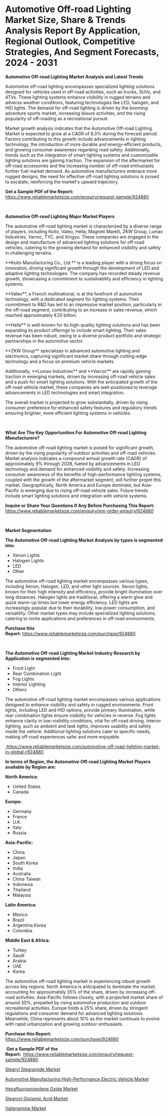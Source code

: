 <p><h1>Automotive Off-road Lighting Market Size, Share & Trends Analysis Report By Application, Regional Outlook, Competitive Strategies, And Segment Forecasts, 2024 - 2031</h1></p><p><strong>Automotive Off-road Lighting Market Analysis and Latest Trends</strong></p>
<p><p>Automotive off-road lighting encompasses specialized lighting solutions designed for vehicles used in off-road activities, such as trucks, SUVs, and ATVs. These lighting systems enhance visibility in rugged terrains and adverse weather conditions, featuring technologies like LED, halogen, and HID lights. The demand for off-road lighting is driven by the booming adventure sports market, increasing leisure activities, and the rising popularity of off-roading as a recreational pursuit.</p><p>Market growth analysis indicates that the Automotive Off-road Lighting Market is expected to grow at a CAGR of 6.3% during the forecast period. Factors contributing to this growth include advancements in lighting technology, the introduction of more durable and energy-efficient products, and growing consumer awareness regarding road safety. Additionally, trends such as the integration of smart lighting systems and customizable lighting solutions are gaining traction. The expansion of the aftermarket for off-road accessories and the increasing number of off-road enthusiasts further fuel market demand. As automotive manufacturers embrace more rugged designs, the need for effective off-road lighting solutions is poised to escalate, reinforcing the market's upward trajectory.</p></p>
<p><strong>Get a Sample PDF of the Report:&nbsp;</strong> <a href="https://www.reliablemarketsize.com/enquiry/request-sample/924880?utm_campaign=1845&utm_medium=2&utm_source=Github&utm_content=ia&utm_term=12122024&utm_id=automotive-off-road-lighting">https://www.reliablemarketsize.com/enquiry/request-sample/924880</a></p>
<p>&nbsp;</p>
<p><strong>Automotive Off-road Lighting Major Market Players</strong></p>
<p><p>The automotive off-road lighting market is characterized by a diverse range of players, including Koito, Valeo, Hella, Magneti Marelli, ZKW Group, Lumax Industries, Varroc, TYC, and Xingyu. These companies are engaged in the design and manufacture of advanced lighting solutions for off-road vehicles, catering to the growing demand for enhanced visibility and safety in challenging terrains.</p><p>**Koito Manufacturing Co., Ltd.** is a leading player with a strong focus on innovation, driving significant growth through the development of LED and adaptive lighting technologies. The company has recorded steady revenue growth, showcasing a commitment to sustainability and efficiency in lighting systems.</p><p>**Valeo**, a French multinational, is at the forefront of automotive technology, with a dedicated segment for lighting systems. Their commitment to R&D has led to an impressive market position, particularly in the off-road segment, contributing to an increase in sales revenue, which reached approximately €20 billion.</p><p>**Hella** is well-known for its high-quality lighting solutions and has been expanding its product offerings to include smart lighting. Their sales revenue has been robust, owing to a diverse product portfolio and strategic partnerships in the automotive sector.</p><p>**ZKW Group** specializes in advanced automotive lighting and electronics, capturing significant market share through cutting-edge technology and a focus on premium vehicle markets.</p><p>Additionally, **Lumax Industries** and **Varroc** are rapidly gaining traction in emerging markets, driven by increasing off-road vehicle sales and a push for smart lighting solutions. With the anticipated growth of the off-road vehicle market, these companies are well-positioned to leverage advancements in LED technologies and smart integration.</p><p>The overall market is projected to grow substantially, driven by rising consumer preference for enhanced safety features and regulatory trends ensuring brighter, more efficient lighting systems in vehicles.</p></p>
<p>&nbsp;</p>
<p><strong>What Are The Key Opportunities For Automotive Off-road Lighting Manufacturers?</strong></p>
<p><p>The automotive off-road lighting market is poised for significant growth, driven by the rising popularity of outdoor activities and off-road vehicles. Market analysis indicates a compound annual growth rate (CAGR) of approximately 9% through 2028, fueled by advancements in LED technology and demand for enhanced visibility and safety. Increasing consumer awareness of the benefits of high-performance lighting systems, coupled with the growth of the aftermarket segment, will further propel this market. Geographically, North America and Europe dominate, but Asia-Pacific is emerging due to rising off-road vehicle sales. Future trends include smart lighting solutions and integration with vehicle systems.</p></p>
<p><strong>Inquire or Share Your Questions If Any Before Purchasing This Report:</strong> <a href="https://www.reliablemarketsize.com/enquiry/pre-order-enquiry/924880?utm_campaign=1845&utm_medium=2&utm_source=Github&utm_content=ia&utm_term=12122024&utm_id=automotive-off-road-lighting">https://www.reliablemarketsize.com/enquiry/pre-order-enquiry/924880</a></p>
<p>&nbsp;</p>
<p><strong>Market Segmentation</strong></p>
<p><strong>The Automotive Off-road Lighting Market Analysis by types is segmented into:</strong></p>
<p><ul><li>Xenon Lights</li><li>Halogen Lights</li><li>LED</li><li>Other</li></ul></p>
<p><p>The automotive off-road lighting market encompasses various types, including Xenon, Halogen, LED, and other light sources. Xenon lights, known for their high intensity and efficiency, provide bright illumination over long distances. Halogen lights are traditional, offering a warm glow and quick warm-up times but lower energy efficiency. LED lights are increasingly popular due to their durability, low power consumption, and versatility. Other market types may include specialized lighting solutions, catering to niche applications and preferences in off-road environments.</p></p>
<p><strong>Purchase this Report:&nbsp;</strong><a href="https://www.reliablemarketsize.com/purchase/924880?utm_campaign=1845&utm_medium=2&utm_source=Github&utm_content=ia&utm_term=12122024&utm_id=automotive-off-road-lighting">https://www.reliablemarketsize.com/purchase/924880</a></p>
<p>&nbsp;</p>
<p><strong>The Automotive Off-road Lighting Market Industry Research by Application is segmented into:</strong></p>
<p><ul><li>Front Light</li><li>Rear Combination Light</li><li>Fog Lights</li><li>Interior Lighting</li><li>Others</li></ul></p>
<p><p>The automotive off-road lighting market encompasses various applications designed to enhance visibility and safety in rugged environments. Front lights, including LED and HID options, provide primary illumination, while rear combination lights ensure visibility for vehicles in reverse. Fog lights enhance clarity in low-visibility conditions, vital for off-road driving. Interior lighting, such as ambient and task lights, improves usability and safety inside the vehicle. Additional lighting solutions cater to specific needs, making off-road experiences safer and more enjoyable.</p></p>
<p><a href="https://www.reliablemarketsize.com/automotive-off-road-lighting-market-in-global-r924880?utm_campaign=1845&utm_medium=2&utm_source=Github&utm_content=ia&utm_term=12122024&utm_id=automotive-off-road-lighting">&nbsp;https://www.reliablemarketsize.com/automotive-off-road-lighting-market-in-global-r924880</a></p>
<p><strong>In terms of Region, the Automotive Off-road Lighting Market Players available by Region are:</strong></p>
<p>
    <p> <strong> North America: </strong>
        <ul>
            <li>United States</li>
            <li>Canada</li>
        </ul>
        </p> 
    <p> <strong> Europe: </strong>
        <ul>
            <li>Germany</li>
            <li>France</li>
            <li>U.K.</li>
            <li>Italy</li>
            <li>Russia</li>
        </ul>
        </p> 
    <p> <strong> Asia-Pacific: </strong>
        <ul>
            <li>China</li>
            <li>Japan</li>
            <li>South Korea</li>
            <li>India</li>
            <li>Australia</li>
            <li>China Taiwan</li>
            <li>Indonesia</li>
            <li>Thailand</li>
            <li>Malaysia</li>
        </ul>
        </p> 
    <p> <strong> Latin America: </strong>
        <ul>
            <li>Mexico</li>
            <li>Brazil</li>
            <li>Argentina Korea</li>
            <li>Colombia</li>
        </ul>
        </p> 
    <p> <strong> Middle East & Africa: </strong>
        <ul>
            <li>Turkey</li>
            <li>Saudi</li>
            <li>Arabia</li>
            <li>UAE</li>
            <li>Korea</li>
        </ul>
    </p>
    </p>
<p><p>The automotive off-road lighting market is experiencing robust growth across key regions. North America is anticipated to dominate the market, accounting for approximately 35% of the share, driven by increasing off-road activities. Asia-Pacific follows closely, with a projected market share of around 30%, propelled by rising automotive production and outdoor recreational activities. Europe holds a 25% share, driven by stringent regulations and consumer demand for advanced lighting solutions. Meanwhile, China represents about 10% as the market continues to evolve with rapid urbanization and growing outdoor enthusiasts.</p></p>
<p><strong>Purchase this Report: </strong><a href="https://www.reliablemarketsize.com/purchase/924880?utm_campaign=1845&utm_medium=2&utm_source=Github&utm_content=ia&utm_term=12122024&utm_id=automotive-off-road-lighting">https://www.reliablemarketsize.com/purchase/924880</a></p>
<p>&nbsp;<strong>Get a Sample PDF of the Report:&nbsp;&nbsp;</strong><a href="https://www.reliablemarketsize.com/enquiry/request-sample/924880?utm_campaign=1845&utm_medium=2&utm_source=Github&utm_content=ia&utm_term=12122024&utm_id=automotive-off-road-lighting">https://www.reliablemarketsize.com/enquiry/request-sample/924880</a></p>
<p><strong></strong></p>
<p><p><a href="https://www.linkedin.com/pulse/stearyl-stearamide-market-analysis-comprehensive-industry-growth-xrdec?utm_campaign=1845&utm_medium=2&utm_source=Github&utm_content=ia&utm_term=12122024&utm_id=automotive-off-road-lighting">Stearyl Stearamide Market</a></p><p><a href="https://github.com/RickHolmes3/Market-Research-Report-List-7/blob/main/automotive-manufacturing-high-performance-electric-vehicle-market.md?utm_campaign=1845&utm_medium=2&utm_source=Github&utm_content=ia&utm_term=12122024&utm_id=automotive-off-road-lighting">Automotive Manufacturing High-Performance Electric Vehicle Market</a></p><p><a href="https://www.linkedin.com/pulse/global-hexafluoropropylene-oxide-market-size-share-projected-pn6kc?utm_campaign=1845&utm_medium=2&utm_source=Github&utm_content=ia&utm_term=12122024&utm_id=automotive-off-road-lighting">Hexafluoropropylene Oxide Market</a></p><p><a href="https://www.linkedin.com/pulse/industry-analysis-technological-advancements-stearoyl-glutamic-rtfne?utm_campaign=1845&utm_medium=2&utm_source=Github&utm_content=ia&utm_term=12122024&utm_id=automotive-off-road-lighting">Stearoyl Glutamic Acid Market</a></p><p><a href="https://www.linkedin.com/pulse/valienamine-market-analysis-revenue-forecast-113-cagr-growth-fbhle?utm_campaign=1845&utm_medium=2&utm_source=Github&utm_content=ia&utm_term=12122024&utm_id=automotive-off-road-lighting">Valienamine Market</a></p></p>